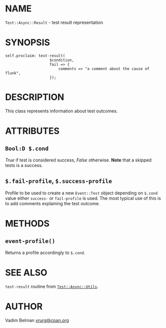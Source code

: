 NAME
====



`Test::Async::Result` - test result representation

SYNOPSIS
========



    self.proclaim: test-result(
                        $condition, 
                        fail => {
                            comments => "a comment about the cause of flunk",
                        });

DESCRIPTION
===========



This class represents information about test outcomes.

ATTRIBUTES
==========



`Bool:D $.cond`
---------------

*True* if test is considered success, *False* otherwise. **Note** that a skipped tests is a success.

`$.fail-profile`, `$.success-profile`
-------------------------------------

Profile to be used to create a new `Event::Test` object depending on `$.cond` value either `success-` or `fail-profile` is used. The most typical use of this is to add comments explaining the test outcome.

METHODS
=======



`event-profile()`
-----------------

Returns a profile accordingly to `$.cond`.

SEE ALSO
========

`test-result` routine from [`Test::Async::Utils`](https://github.com/vrurg/raku-Test-Async/blob/v0.0.11/docs/md/Test/Async/Utils.md).

AUTHOR
======

Vadim Belman <vrurg@cpan.org>

